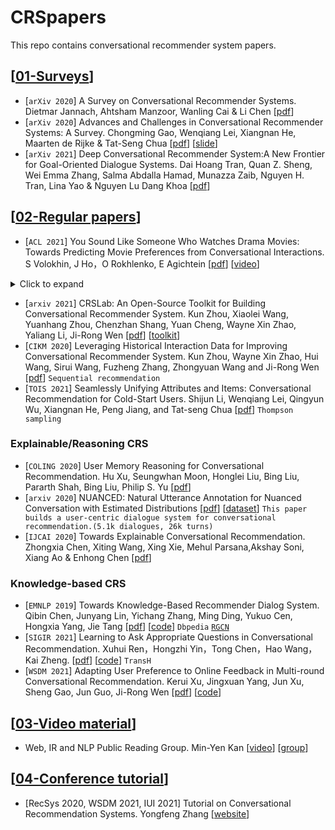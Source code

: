 # CRSpapers
This repo contains conversational recommender system papers.
 
## [[01-Surveys](https://github.com/Chengkai-Huang/CRSpapers/edit/main/README.md)]

- [`arXiv 2020`] A Survey on Conversational Recommender Systems. Dietmar Jannach, Ahtsham Manzoor, Wanling Cai & Li Chen [[pdf](https://arxiv.org/pdf/2004.00646v1.pdf)]
- [`arXiv 2020`] Advances and Challenges in Conversational Recommender Systems: A Survey. Chongming Gao, Wenqiang Lei, Xiangnan He, Maarten de Rijke & Tat-Seng Chua [[pdf](http://staff.ustc.edu.cn/~hexn/papers/CRS-survey-2021.pdf)] [[slide](http://staff.ustc.edu.cn/~hexn/slides/sigir20-tutorial-CRS-slides.pdf)]
- [`arXiv 2021`] Deep Conversational Recommender System:A New Frontier for Goal-Oriented Dialogue Systems. Dai Hoang Tran, Quan Z. Sheng, Wei Emma Zhang, Salma Abdalla Hamad, Munazza Zaib, Nguyen H. Tran, Lina Yao & Nguyen Lu Dang Khoa [[pdf](https://arxiv.org/pdf/2004.13245.pdf)]

## [[02-Regular papers](https://github.com/Chengkai-Huang/CRSpapers/edit/main/README.md)]
- [`ACL 2021`] You Sound Like Someone Who Watches Drama Movies: Towards Predicting Movie Preferences from Conversational Interactions. S Volokhin, J Ho，O Rokhlenko, E Agichtein [[pdf](https://aclanthology.org/2021.naacl-main.246.pdf)] [[video](https://underline.io/events/122/sessions/4208/lecture/20062-you-sound-like-someone-who-watches-drama-movies-towards-predicting-movie-preferences-from-conversational-interactions)] 

<details>
<summary>Click to expand</summary>
 
- Contributions:
 
  - Development of a public conversational dataset **MovieSent** [[link](https://github.com/sergey-volokhin/conversational-movies)] 
  - A new conversational recommendation method **ConvExtr**:
    - Estimates user's sentiment towards first 2 movies.
    - Uses External dataset of reviwes to predict user score towards the 3rd movie.

</details>

- [`arxiv 2021`] CRSLab: An Open-Source Toolkit for Building Conversational Recommender System. Kun Zhou, Xiaolei Wang, Yuanhang Zhou, Chenzhan Shang, Yuan Cheng, Wayne Xin Zhao, Yaliang Li, Ji-Rong Wen [[pdf](https://arxiv.org/pdf/2101.00939.pdf)] [[toolkit](https://github.com/RUCAIBox/CRSLab)]
- [`CIKM 2020`] Leveraging Historical Interaction Data for Improving Conversational Recommender System. Kun Zhou, Wayne Xin Zhao, Hui Wang, Sirui Wang, Fuzheng Zhang, Zhongyuan Wang and Ji-Rong Wen [[pdf](https://arxiv.org/pdf/2008.08247.pdf)] `Sequential recommendation`
- [`TOIS 2021`] Seamlessly Unifying Attributes and Items: Conversational Recommendation for Cold-Start Users. Shijun Li, Wenqiang Lei, Qingyun Wu, Xiangnan He, Peng Jiang, and Tat-seng Chua [[pdf](https://arxiv.org/pdf/2005.12979.pdf)] `Thompson sampling` 

### Explainable/Reasoning CRS
- [`COLING 2020`] User Memory Reasoning for Conversational Recommendation. Hu Xu, Seungwhan Moon, Honglei Liu, Bing Liu, Pararth Shah, Bing Liu, Philip S. Yu [[pdf](https://aclanthology.org/2020.coling-main.463.pdf)]
- [`arxiv 2020`] NUANCED: Natural Utterance Annotation for Nuanced Conversation with Estimated Distributions [[pdf](https://arxiv.org/pdf/2010.12758.pdf)] [[dataset](https://github.com/facebookresearch/nuanced)]
`This paper builds a user-centric dialogue system for conversational recommendation.(5.1k dialogues, 26k turns)`
- [`IJCAI 2020`] Towards Explainable Conversational Recommendation. Zhongxia Chen, Xiting Wang, Xing Xie, Mehul Parsana,Akshay Soni, Xiang Ao & Enhong Chen [[pdf](https://www.ijcai.org/proceedings/2020/0414.pdf)]


### Knowledge-based CRS
- [`EMNLP 2019`] Towards Knowledge-Based Recommender Dialog System. Qibin Chen, Junyang Lin, Yichang Zhang, Ming Ding, Yukuo Cen, Hongxia Yang, Jie Tang [[pdf](https://aclanthology.org/D19-1189.pdf)] [[code](https://github.com/THUDM/KBRD)] `Dbpedia` [`RGCN`]()
- [`SIGIR 2021`] Learning to Ask Appropriate Questions in Conversational Recommendation. Xuhui Ren，Hongzhi Yin，Tong Chen，Hao Wang，Kai Zheng. [[pdf](https://arxiv.org/pdf/2105.04774.pdf)] [[code](https://github.com/XuhuiRen/KBQG)] `TransH`
- [`WSDM 2021`] Adapting User Preference to Online Feedback in Multi-round Conversational Recommendation. Kerui Xu, Jingxuan Yang, Jun Xu, Sheng Gao, Jun Guo, Ji-Rong Wen [[pdf](https://dl.acm.org/doi/abs/10.1145/3437963.3441791)] [[code](https://github.com/xxkkrr/FPAN)]

## [[03-Video material](https://github.com/Chengkai-Huang/CRSpapers/edit/main/README.md)]
- Web, IR and NLP Public Reading Group. Min-Yen Kan [[video](https://wing-nus.github.io/cs6101/)] [[group](https://github.com/wing-nus)]


## [[04-Conference tutorial](https://github.com/Chengkai-Huang/CRSpapers/edit/main/README.md)]
- [RecSys 2020, WSDM 2021, IUI 2021] Tutorial on Conversational Recommendation Systems. Yongfeng Zhang [[website](https://conversational-recsys.github.io/)]



